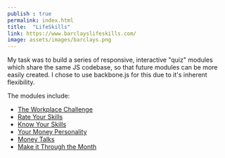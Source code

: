 ```yaml
---
publish : true
permalink: index.html
title:  "LifeSkills"
link: https://www.barclayslifeskills.com/
image: assets/images/barclays.png
---
```


My task was to build a series of responsive, interactive "quiz" modules which share the same JS codebase, so that future modules can be more easily created. I chose to use backbone.js for this due to it's inherent flexibility. 

The modules include:

- <a href="https://www.barclayslifeskills.com/key-skills/putting-your-people-skills-into-practice/the-workplace-challenge/" target="_blank">The Workplace Challenge</a>
- <a href="https://www.barclayslifeskills.com/key-skills/growing-your-people-skills/rate-your-skills/" target="_blank">Rate Your Skills</a>
- <a href="https://www.barclayslifeskills.com/key-skills/discovering-your-people-skills/know-your-skills/" target="_blank">Know Your Skills</a>
- <a href="https://www.barclayslifeskills.com/key-skills/understanding-money-basics/your-money-personality/" target="_blank">Your Money Personality</a>
- <a href="https://www.barclayslifeskills.com/key-skills/getting-to-grips-with-money-and-banking-words/money-talks/" target="_blank">Money Talks</a>
- <a href="https://www.barclayslifeskills.com/key-skills/spending-saving-and-borrowing-money/make-it-through-the-month/" target="_blank">Make it Through the Month</a>

